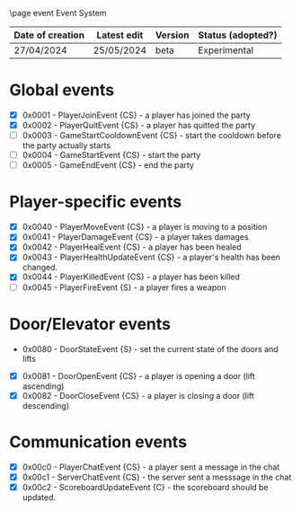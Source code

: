 \page event Event System

| Date of creation | Latest edit      | Version | Status (adopted?) |
|------------------|------------------|---------|-------------------|
| 27/04/2024       | 25/05/2024       | beta   | Experimental      |

# Global events

* [x] 0x0001 - PlayerJoinEvent {CS} - a player has joined the party
* [x] 0x0002 - PlayerQuitEvent {CS} - a player has quitted the party
* [ ] 0x0003 - GameStartCooldownEvent {CS} - start the cooldown before the party actually starts
* [ ] 0x0004 - GameStartEvent {CS} - start the party
* [ ] 0x0005 - GameEndEvent {CS} - end the party

# Player-specific events

* [x] 0x0040 - PlayerMoveEvent {CS} - a player is moving to a position
* [x] 0x0041 - PlayerDamageEvent {CS} - a player takes damages
* [x] 0x0042 - PlayerHealEvent {CS} - a player has been healed
* [x] 0x0043 - PlayerHealthUpdateEvent {CS} - a player's health has been changed.
* [x] 0x0044 - PlayerKilledEvent {CS} - a player has been killed
* [ ] 0x0045 - PlayerFireEvent {S} - a player fires a weapon

# Door/Elevator events

* 0x0080 - DoorStateEvent {S} - set the current state of the doors and lifts
* [x] 0x0081 - DoorOpenEvent {CS} - a player is opening a door (lift ascending)
* [x] 0x0082 - DoorCloseEvent {CS} - a player is closing a door (lift descending) 

# Communication events

* [x] 0x00c0 - PlayerChatEvent {CS} - a player sent a message in the chat
* [x] 0x00c1 - ServerChatEvent {CS} - the server sent a messsage in the chat
* [x] 0x00c2 - ScoreboardUpdateEvent {C} - the scoreboard should be updated.